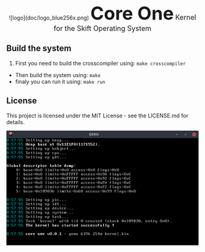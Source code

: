 <p align="center">
![logo](doc/logo_blue256x.png)
<font size="8"><b>Core One</b></font>
<font size="4">Kernel for the Skift Operating System</font>
</p>

## Build the system
 1. First you need to build the crosscompiler using: `make crosscompiler`
 - Then build the system using: `make`
 - finaly you can run it using: `make run`

## License
This project is licensed under the MIT License - see the LICENSE.md for details.

![logo](doc/capture_2018-07-15_10-58-37.png)

<br/><br/><br/><br/><br/><br/><br/><br/><br/><br/>
